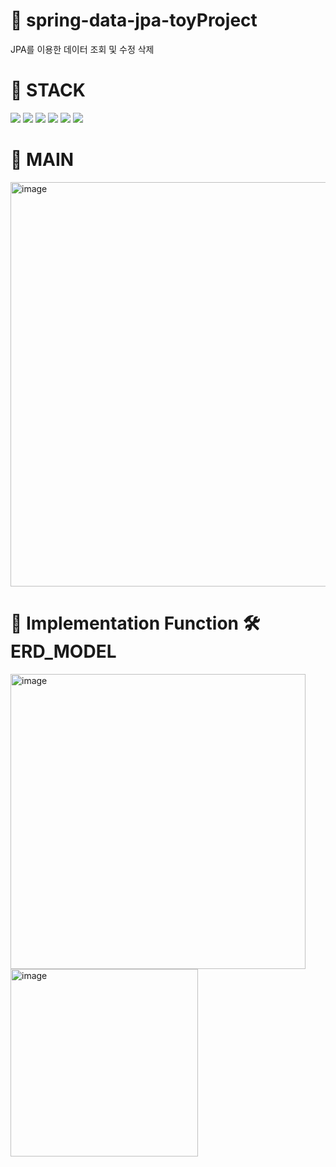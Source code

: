 # 🌼 spring-data-jpa-toyProject
JPA를 이용한 데이터 조회 및 수정 삭제

# 🌻 STACK
<img src="https://img.shields.io/badge/HTML-E34F26?style=flat-square&logo=HTML5&logoColor=white"/> <img src="https://img.shields.io/badge/CSS-8CA1AF?style=flat-square&logo=CSS&logoColor=white"/> <img src="https://img.shields.io/badge/JAVASCRIPT-FFCD00?style=flat-square&logo=JAVASCRIPT&logoColor=white"/>
<img src="https://img.shields.io/badge/SPRING-00BCB4?style=flat-square&logo=SPRING&logoColor=white"/> <img src="https://img.shields.io/badge/JAVA-E34F26?style=flat-square&logo=JAVA&logoColor=white"/> <img src="https://img.shields.io/badge/JPA-EA4AAA?style=flat-square&logo=JPA&logoColor=white"/>

# 🌻 MAIN
<img width="647" alt="image" src="https://github.com/yujunglove/spring-data-jpa-toyProject/assets/120998460/c06a85cd-138b-4fd0-af0d-fc7c70343d0d">

# 🌻 Implementation Function 🛠ERD_MODEL
<img width="472" alt="image" src="https://github.com/yujunglove/spring-data-jpa-toyProject/assets/120998460/1d75d9f3-7ce1-4ff2-a799-7d55eb508526">
<img width="300" alt="image" src="https://github.com/yujunglove/spring-data-jpa-toyProject/assets/120998460/77bae48b-db7a-4d56-bc10-aaae5469a2af">

